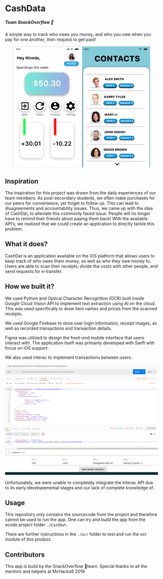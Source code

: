 # CashData
##### Team SnackOverflow 🌯
A simple way to track who owes you money, and who you owe when you pay for one another, then request to get paid!
<p align="center">
  <img src="https://github.com/danielwise14/Snack_Overflow/raw/master/img1.png">
 <img src="https://github.com/danielwise14/Snack_Overflow/raw/master/img2.png">
</p>

## Inspiration
The inspiration for this project was drawn from the daily experiences of our team members. As post-secondary students, we often make purchases for our peers for convenience, yet forget to follow up. This can lead to disagreements and accountability issues. Thus, we came up with the idea of CashDat, to alleviate this commonly faced issue. People will no longer have to remind their friends about paying them back! With the available API’s, we realized that we could create an application to directly tackle this problem. 
## What it does?
CashDat is an application available on the iOS platform that allows users to keep track of who owes them money, as well as who they owe money to. Users are able to scan their receipts, divide the costs with other people, and send requests for e-transfer.
## How we built it?
We used Python and Optical Character Recognition (OCR) built inside Google Cloud Vision API to implement text extraction using AI on the cloud. This was used specifically to draw item names and prices from the scanned receipts.

We used Google Firebase to store user login information, receipt images, as well as recorded transactions and transaction details.

Figma was utilized to design the front-end mobile interface that users interact with. The application itself was primarily developed with Swift with focus on iOS support.

We also used interac to implement transactions between users.
<p align="center">
  <img src="https://github.com/danielwise14/Snack_Overflow/raw/master/img3.png">
 <img src="https://github.com/danielwise14/Snack_Overflow/raw/master/img4.png">
</p>

Unfortunately, we were unable to completely integrate the Interac API due to its early developemental stages and our lack of complete knowledge of .
## Usage
This repository only contains the sourcecode from the project and therefore cannot be used to run the app. One can try and build the app from the xcode project folder `./CashDat`.

There are further instructions in the `./ocr` folder to test and run the ocr module of this product.

## Contributors
This app is build by the SnackOverflow 🌯team. Special thanks to all the mentors and helpers at McHacks6 2019

